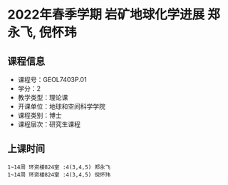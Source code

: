 # 2022年春季学期 岩矿地球化学进展 郑永飞, 倪怀玮






## 课程信息

- 课程号：GEOL7403P.01
- 学分：2
- 教学类型：理论课
- 开课单位：地球和空间科学学院
- 课程类别：博士
- 课程层次：研究生课程

## 上课时间

```
1~14周 环资楼824室 :4(3,4,5) 郑永飞
1~14周 环资楼824室 :4(3,4,5) 倪怀玮
```

